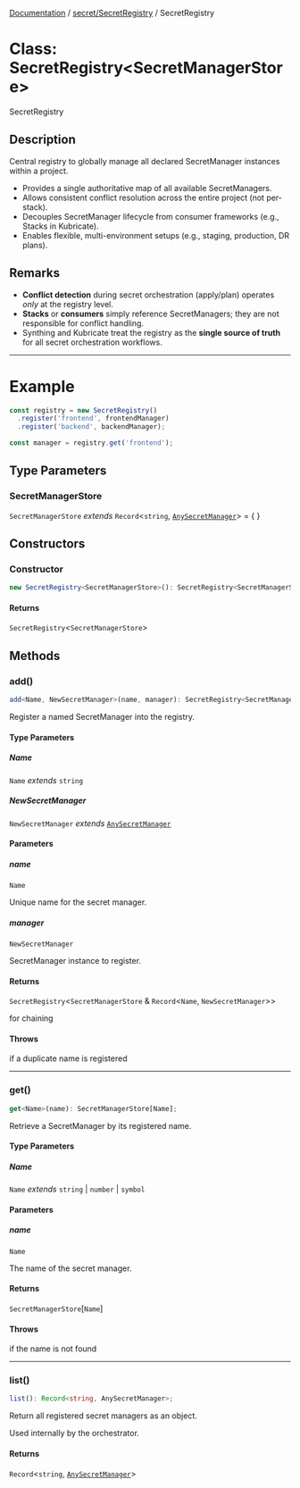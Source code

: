 [Documentation](../../../index.md) / [secret/SecretRegistry](../index.md) / SecretRegistry

# Class: SecretRegistry\<SecretManagerStore\>

SecretRegistry

## Description

Central registry to globally manage all declared SecretManager instances within a project.

- Provides a single authoritative map of all available SecretManagers.
- Allows consistent conflict resolution across the entire project (not per-stack).
- Decouples SecretManager lifecycle from consumer frameworks (e.g., Stacks in Kubricate).
- Enables flexible, multi-environment setups (e.g., staging, production, DR plans).

## Remarks

- **Conflict detection** during secret orchestration (apply/plan) operates *only* at the registry level.
- **Stacks** or **consumers** simply reference SecretManagers; they are not responsible for conflict handling.
- Synthing and Kubricate treat the registry as the **single source of truth** for all secret orchestration workflows.

---

# Example

```ts
const registry = new SecretRegistry()
  .register('frontend', frontendManager)
  .register('backend', backendManager);

const manager = registry.get('frontend');
```

## Type Parameters

### SecretManagerStore

`SecretManagerStore` *extends* `Record`\<`string`, [`AnySecretManager`](../../types/type-aliases/AnySecretManager.md)\> = \{
\}

## Constructors

### Constructor

```ts
new SecretRegistry<SecretManagerStore>(): SecretRegistry<SecretManagerStore>;
```

#### Returns

`SecretRegistry`\<`SecretManagerStore`\>

## Methods

### add()

```ts
add<Name, NewSecretManager>(name, manager): SecretRegistry<SecretManagerStore & Record<Name, NewSecretManager>>;
```

Register a named SecretManager into the registry.

#### Type Parameters

##### Name

`Name` *extends* `string`

##### NewSecretManager

`NewSecretManager` *extends* [`AnySecretManager`](../../types/type-aliases/AnySecretManager.md)

#### Parameters

##### name

`Name`

Unique name for the secret manager.

##### manager

`NewSecretManager`

SecretManager instance to register.

#### Returns

`SecretRegistry`\<`SecretManagerStore` & `Record`\<`Name`, `NewSecretManager`\>\>

for chaining

#### Throws

if a duplicate name is registered

***

### get()

```ts
get<Name>(name): SecretManagerStore[Name];
```

Retrieve a SecretManager by its registered name.

#### Type Parameters

##### Name

`Name` *extends* `string` \| `number` \| `symbol`

#### Parameters

##### name

`Name`

The name of the secret manager.

#### Returns

`SecretManagerStore`\[`Name`\]

#### Throws

if the name is not found

***

### list()

```ts
list(): Record<string, AnySecretManager>;
```

Return all registered secret managers as an object.

Used internally by the orchestrator.

#### Returns

`Record`\<`string`, [`AnySecretManager`](../../types/type-aliases/AnySecretManager.md)\>
